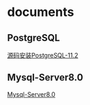 # documents
## PostgreSQL
[源码安装PostgreSQL-11.2](./PostgreSQL/源码安装PostgreSQL-11.2.pdf)
## Mysql-Server8.0
[Mysql-Server8.0](./Mysql/Mysql-Server8.0安装配置.md)

